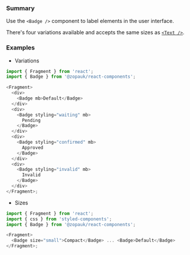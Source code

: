 ### Summary

Use the `<Badge />` component to label elements in the user interface.

There's four variations available and accepts the same sizes as [`<Text />`](#/Components/Atoms/Text).

### Examples

- Variations

```js
import { Fragment } from 'react';
import { Badge } from '@zopauk/react-components';

<Fragment>
  <div>
    <Badge mb>Default</Badge>
  </div>
  <div>
    <Badge styling="waiting" mb>
      Pending
    </Badge>
  </div>
  <div>
    <Badge styling="confirmed" mb>
      Approved
    </Badge>
  </div>
  <div>
    <Badge styling="invalid" mb>
      Invalid
    </Badge>
  </div>
</Fragment>;
```

- Sizes

```js
import { Fragment } from 'react';
import { css } from 'styled-components';
import { Badge } from '@zopauk/react-components';

<Fragment>
  <Badge size="small">Compact</Badge> ... <Badge>Default</Badge>
</Fragment>;
```
